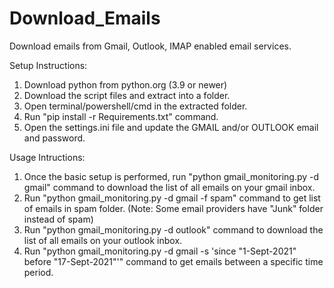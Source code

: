 # Download_Emails
Download emails from Gmail, Outlook, IMAP enabled email services.

Setup Instructions:
1. Download python from python.org (3.9 or newer)
2. Download the script files and extract into a folder.
3. Open terminal/powershell/cmd in the extracted folder.
4. Run "pip install -r Requirements.txt" command.
5. Open the settings.ini file and update the GMAIL and/or OUTLOOK email and password.

Usage Intructions:
1. Once the basic setup is performed, run "python gmail_monitoring.py -d gmail" command to download the list of all emails on your gmail inbox.
2. Run "python gmail_monitoring.py -d gmail -f spam" command to get list of emails in spam folder. (Note: Some email providers have "Junk" folder instead of spam)
3. Run "python gmail_monitoring.py -d outlook" command to download the list of all emails on your outlook inbox.
4. Run "python gmail_monitoring.py -d gmail -s 'since "1-Sept-2021" before "17-Sept-2021"'" command to get emails between a specific time period.
